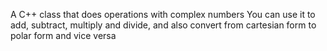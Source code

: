 A C++ class that does operations with complex numbers
You can use it to add, subtract, multiply and divide, and also convert from cartesian form to polar form and vice versa
